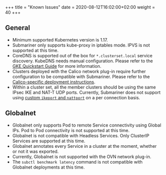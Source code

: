 +++
title = "Known Issues"
date = 2020-08-12T16:02:00+02:00
weight = 40
+++

## General

* Minimum supported Kubernetes version is 1.17.
* Submariner only supports kube-proxy in iptables mode. IPVS is not supported at this time.
* CoreDNS is supported out of the box for `*.clusterset.local` service discovery. KubeDNS needs manual configuration. Please refer to the
[GKE Quickstart Guide](../../getting-started/quickstart/managed-kubernetes/gke/#final-workaround-for-kubedns) for more information.
* Clusters deployed with the Calico network plug-in require further configuration to be compatible with Submariner. Please refer to the
[Calico-specific deployment instructions](../deployment/calico/).
* Within a cluster set, all the member clusters should be using the same IPsec IKE and NAT-T UDP ports.
Currently, Submariner does not support using [custom `ikeport` and `nattport`](../deployment/subctl/#join-flags-ipsec) on a per connection basis.

## Globalnet

* Globalnet only supports Pod to remote Service connectivity using Global IPs. Pod to Pod connectivity is not supported at this time.
* Globalnet is not compatible with Headless Services. Only ClusterIP Services are supported at this time.
* Globalnet annotates every Service in a cluster at the moment, whether or not it was exported.
* Currently, Globalnet is not supported with the OVN network plug-in.
* The `subctl benchmark latency` command is not compatible with Globalnet deployments at this time.
